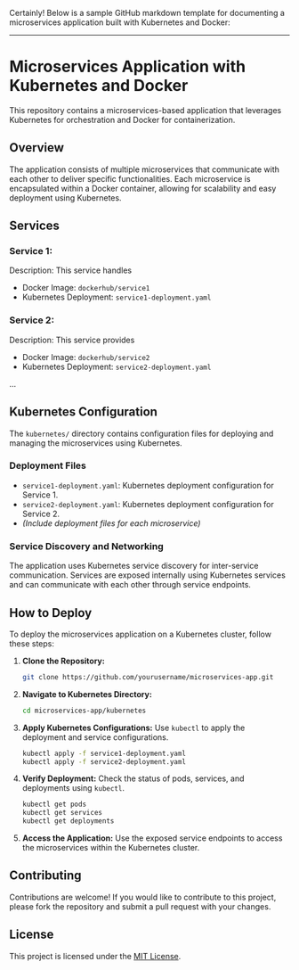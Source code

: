 Certainly! Below is a sample GitHub markdown template for documenting a microservices application built with Kubernetes and Docker:

---

# Microservices Application with Kubernetes and Docker

This repository contains a microservices-based application that leverages Kubernetes for orchestration and Docker for containerization.

## Overview

The application consists of multiple microservices that communicate with each other to deliver specific functionalities. Each microservice is encapsulated within a Docker container, allowing for scalability and easy deployment using Kubernetes.

## Services

### Service 1: 

Description: This service handles 
- Docker Image: `dockerhub/service1`
- Kubernetes Deployment: `service1-deployment.yaml`

### Service 2: 

Description: This service provides 
- Docker Image: `dockerhub/service2`
- Kubernetes Deployment: `service2-deployment.yaml`

...


## Kubernetes Configuration

The `kubernetes/` directory contains configuration files for deploying and managing the microservices using Kubernetes.

### Deployment Files

- `service1-deployment.yaml`: Kubernetes deployment configuration for Service 1.
- `service2-deployment.yaml`: Kubernetes deployment configuration for Service 2.
- _(Include deployment files for each microservice)_

### Service Discovery and Networking

The application uses Kubernetes service discovery for inter-service communication. Services are exposed internally using Kubernetes services and can communicate with each other through service endpoints.

## How to Deploy

To deploy the microservices application on a Kubernetes cluster, follow these steps:

1. **Clone the Repository:**
   ```bash
   git clone https://github.com/yourusername/microservices-app.git
   ```

2. **Navigate to Kubernetes Directory:**
   ```bash
   cd microservices-app/kubernetes
   ```

3. **Apply Kubernetes Configurations:**
   Use `kubectl` to apply the deployment and service configurations.
   ```bash
   kubectl apply -f service1-deployment.yaml
   kubectl apply -f service2-deployment.yaml
   ```

4. **Verify Deployment:**
   Check the status of pods, services, and deployments using `kubectl`.
   ```bash
   kubectl get pods
   kubectl get services
   kubectl get deployments
   ```

5. **Access the Application:**
   Use the exposed service endpoints to access the microservices within the Kubernetes cluster.

## Contributing

Contributions are welcome! If you would like to contribute to this project, please fork the repository and submit a pull request with your changes.

## License

This project is licensed under the [MIT License](LICENSE).
